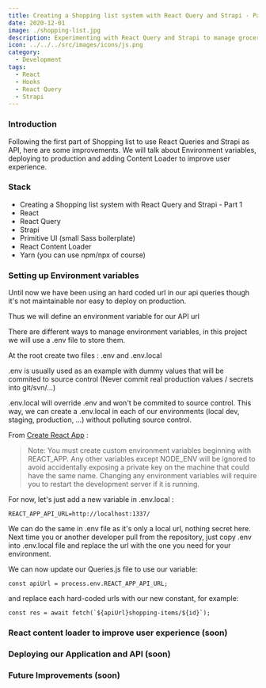 ```yaml
---
title: Creating a Shopping list system with React Query and Strapi - Part 2 (In Progress)
date: 2020-12-01
image: ./shopping-list.jpg
description: Experimenting with React Query and Strapi to manage groceries - Part 2
icon: ../../../src/images/icons/js.png
category:
  - Development
tags:
  - React
  - Hooks
  - React Query
  - Strapi
---
```


### Introduction

Following the first part of Shopping list to use React Queries and Strapi as API, here are some improvements. We will talk about Environment variables, deploying to production and adding Content Loader to improve user experience.

### Stack

- Creating a Shopping list system with React Query and Strapi - Part 1
- React
- React Query
- Strapi
- Primitive UI (small Sass boilerplate)
- React Content Loader
- Yarn (you can use npm/npx of course)

### Setting up Environment variables

Until now we have been using an hard coded url in our api queries though it's not maintainable nor easy to deploy on production.

Thus we will define an environment variable for our API url

There are different ways to manage environment variables, in this project we will use a .env file to store them.

At the root create two files : .env and .env.local

.env is usually used as an example with dummy values that will be commited to source control (Never commit real production values / secrets into git/svn/...)

.env.local will override .env and won't be commited to source control. This way, we can create a .env.local in each of our environments (local dev, staging, production, ...) without polluting source control.

From [Create React App](https://create-react-app.dev/docs/adding-custom-environment-variables/) :

> Note: You must create custom environment variables beginning with REACT_APP. Any other variables except NODE_ENV will be ignored to avoid accidentally exposing a private key on the machine that could have the same name. Changing any environment variables will require you to restart the development server if it is running.

For now, let's just add a new variable in .env.local :

```
REACT_APP_API_URL=http://localhost:1337/
```

We can do the same in .env file as it's only a local url, nothing secret here. Next time you or another developer pull from the repository, just copy .env into .env.local file and replace the url with the one you need for your environment.

We can now update our Queries.js file to use our variable:

```
const apiUrl = process.env.REACT_APP_API_URL;
```

and replace each hard-coded urls with our new constant, for example:

```javascript{1}
const res = await fetch(`${apiUrl}shopping-items/${id}`);
```

### React content loader to improve user experience (soon)

### Deploying our Application and API (soon)

### Future Improvements (soon)
